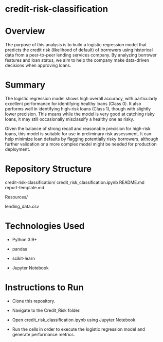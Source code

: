 # credit-risk-classification

# Overview
The purpose of this analysis is to build a logistic regression model that predicts the credit risk (likelihood of default) of borrowers using historical data from a peer-to-peer lending services company. By analyzing borrower features and loan status, we aim to help the company make data-driven decisions when approving loans.

# Summary
The logistic regression model shows high overall accuracy, with particularly excellent performance for identifying healthy loans (Class 0). It also performs well in identifying high-risk loans (Class 1), though with slightly lower precision. This means while the model is very good at catching risky loans, it may still occasionally misclassify a healthy one as risky.

Given the balance of strong recall and reasonable precision for high-risk loans, this model is suitable for use in preliminary risk assessment. It can help minimize loan defaults by flagging potentially risky borrowers, although further validation or a more complex model might be needed for production deployment.

# Repository Structure

credit-risk-classification/
credit_risk_classification.ipynb
README.md
report-template.md

Resources/

lending_data.csv

# Technologies Used

- Python 3.9+

- pandas

- scikit-learn

- Jupyter Notebook

# Instructions to Run

- Clone this repository.

- Navigate to the Credit_Risk folder.

- Open credit_risk_classification.ipynb using Jupyter Notebook.

- Run the cells in order to execute the logistic regression model and generate performance metrics.

